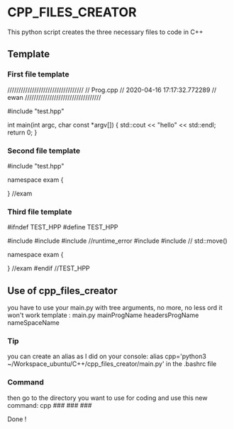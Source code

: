 # CPP_FILES_CREATOR
This python script creates the three necessary files to code in C++

## Template
### First file template
//////////////////////////////////
//	Prog.cpp
//	2020-04-16 17:17:32.772289
//	ewan
//////////////////////////////////

#include "test.hpp"

int main(int argc, char const *argv[])
{
	std::cout << "hello" << std::endl;
	return 0;
	}

### Second file template
#include "test.hpp"

namespace exam
{

} //exam

### Third file template
#ifndef TEST_HPP
#define TEST_HPP

#include <vector>
#include <string>
#include <stdexcept> //runtime_error
#include <iostream>
#include <utility> // std::move()

namespace exam
{

} //exam
#endif //TEST_HPP

## Use of cpp_files_creator
you have to use your main.py with tree arguments, no more, no less ord it won't work
template : main.py mainProgName headersProgName nameSpaceName

### Tip
you can create an alias as I did on your console:
alias cpp='python3 ~/Workspace_ubuntu/C++/cpp_files_creator/main.py' in the .bashrc file

### Command
then go to the directory you want to use for coding and use this new command:
cpp ### ### ###

Done !
